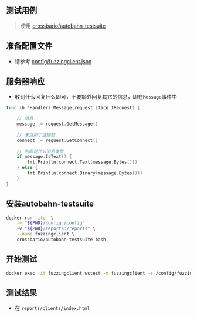 ## 测试用例
> 使用 [crossbario/autobahn-testsuite](https://github.com/crossbario/autobahn-testsuite)


## 准备配置文件
* 请参考 [config/fuzzingclient.json](./config/fuzzingclient.json)

## 服务器响应
* 收到什么回复什么即可，不要额外回复其它的信息，即在`Message`事件中
```go
func (h *Handler) Message(request iface.IRequest) {

    // 消息
    message := request.GetMessage()
    
    // 来自那个连接的
    connect := request.GetConnect()
    
    // 判断是什么消息类型
    if message.IsText() {
        fmt.Println(connect.Text(message.Bytes()))
    } else {
        fmt.Println(connect.Binary(message.Bytes()))
    }
}
```

## 安装autobahn-testsuite
```bash
docker run -itd  \
    -v "${PWD}/config:/config" 
    -v "${PWD}/reports:/reports" \
    --name fuzzingclient \
    crossbario/autobahn-testsuite bash
```

## 开始测试
```bash
docker exec -it fuzzingclient wstest -m fuzzingclient -s /config/fuzzingclient.json
```

## 测试结果
* 在 `reports/clients/index.html`